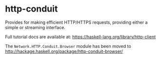 http-conduit
============

Provides for making efficient HTTP/HTTPS requests, providing either a simple or
streaming interface.

Full tutorial docs are available at:
https://haskell-lang.org/library/http-client

The `Network.HTTP.Conduit.Browser` module has been moved to <http://hackage.haskell.org/package/http-conduit-browser/>
